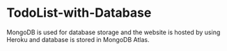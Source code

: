 # TodoList-with-Database
MongoDB is used for database storage and the website is hosted by using Heroku and database is stored in MongoDB Atlas.

